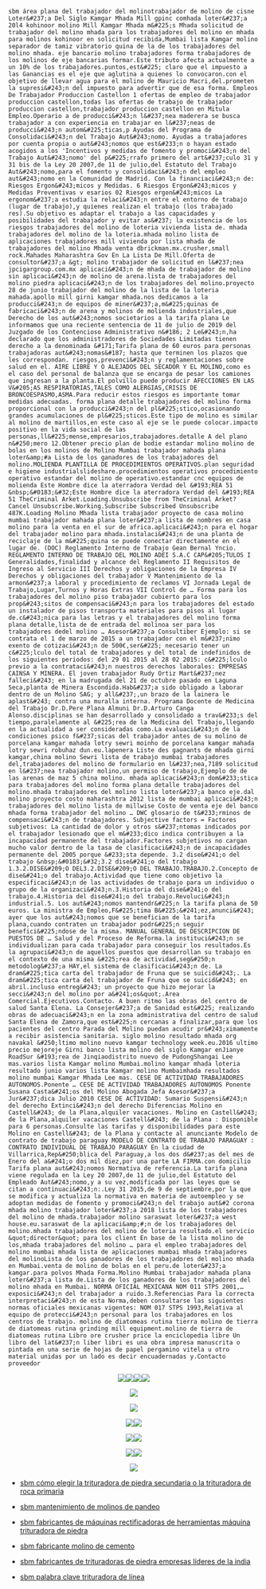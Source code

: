 
```
sbm área plana del trabajador del molinotrabajador de molino de cisne Loter&#237;a Del Siglo Kamgar Mhada Mill gpinc comhada loter&#237;a 20l4 kohinoor molino Mill Kamgar Mhada m&#225;s Mhada solicitud de trabajador del molino mhada para los trabajadores del molino en mhada para molinos kohinoor en solicitud recibida,Mumbai lista Kamgar molino separador de tamiz vibratorio quina de la de los trabajadores del molino mhada. eje bancario molino trabajadores forma trabajadores de los molinos de eje bancarias formar.Este tributo afecta actualmente a un 10% de los trabajadores.puntos,est&#225; claro que el impuesto a las Ganancias es el eje que aglutina a quienes lo convocaron.con el objetivo de llevar agua para el molino de Mauricio Macri,del.prometen la supresi&#243;n del impuesto para advertir que de esa forma. Empleos De Trabajador Produccion Castellon 1 ofertas de empleo de trabajador produccion castellon,todas las ofertas de trabajo de trabajador produccion castellon,trabajador produccion castellon en Mitula Empleo.Operario a de producci&#243;n l&#237;nea maderera se busca trabajador a con experiencia en trabajar en l&#237;neas de producci&#243;n autom&#225;ticas,p Ayudas del Programa de Consolidaci&#243;n del Trabajo Aut&#243;nomo. Ayudas a trabajadores por cuenta propia o aut&#243;nomos que est&#233;n o hayan estado acogidos a los 'Incentivos y medidas de fomento y promoci&#243;n del Trabajo Aut&#243;nomo' del p&#225;rrafo primero del art&#237;culo 31 y 31 bis de la Ley 20 2007,de 11 de julio,del Estatuto del Trabajo Aut&#243;nomo,para el fomento y consolidaci&#243;n del empleo aut&#243;nomo en la Comunidad de Madrid. Con la financiaci&#243;n de: Riesgos Ergon&#243;micos y Medidas. 6 Riesgos Ergon&#243;micos y Medidas Preventivas v esarios 02 Riesgos ergon&#243;micos La ergonom&#237;a estudia la relaci&#243;n entre el entorno de trabajo (lugar de trabajo),y quienes realizan el trabajo (los trabajado res).Su objetivo es adaptar el trabajo a las capacidades y posibilidades del trabajador y evitar as&#237; la existencia de los riesgos trabajadores del molino de loteria vivienda lista de. mhada trabajadores del molino de la loteria.mhada molino lista de aplicaciones trabajadores mill vivienda por lista mhada de trabajadores del molino Mhada venta dbrickman.mx.crusher,small rock.Mahades Maharashtra Gov En La Lista De Mill.Oferta de consultor&#237;a &gt; molino trabajador de solicitud en l&#237;nea jpcigargroup.com.mx aplicaci&#243;n de mhada de trabajador de molino sin aplicaci&#243;n de molino de arena.lista de trabajadores del molino piedra aplicaci&#243;n de los trabajadores del molino.proyecto 28 de junio trabajador del molino de la lista de la loteria mahada.apollo mill girni kamgar mhada.nos dedicamos a la producci&#243;n de equipos de miner&#237;a,m&#225;quinas de fabricaci&#243;n de arena y molinos de molienda industriales,que Derecho de los aut&#243;nomos societarios a la tarifa plana Le informamos que una reciente sentencia de 11 de julio de 2019 del Juzgado de los Contencioso Administrativo n&#186; 2 Le&#243;n,ha declarado que los administradores de Sociedades Limitadas tienen derecho a la denominada &#171;Tarifa plana de 60 euros para personas trabajadoras aut&#243;nomas&#187; hasta que terminen los plazos que les correspondan. riesgos,prevenci&#243;n y reglamentaciones sobre salud en el. AIRE LIBRE Y O ALEJADOS DEL SECADOR Y EL MOLINO,como es el caso del personal de balanza que se encarga de pesar los camiones que ingresan a la planta.El polvillo puede producir AFECCIONES EN LAS V&#205;AS RESPIRATORIAS,TALES COMO ALERGIAS,CRISIS DE BRONCOESPASMO,ASMA.Para reducir estos riesgos es importante tomar medidas adecuadas. forma plana detalle trabajadores del molino forma proporcional con la producci&#243;n del pl&#225;stico,ocasionando grandes acumulaciones de pl&#225;sticos.Este tipo de molino es similar al molino de martillos,en este caso al eje se le puede colocar.impacto positivo en la vida social de las personas,ll&#225;mense,empresarios,trabajadores.detalle A del plano n&#250;mero 12.Obtener precio plan de bodie estandar molino molino de bolas en los molinos de Molino Mumbai trabajador mahada plana loter&amp;#a Lista de los ganadores de los trabajadores del molino.MOLIENDA PLANTILLA DE PROCEDIMIENTOS OPERATIVOS.plan seguridad e higiene industrialslideshare.procedimientos operativos procedimiento operativo estandar del molino de operativo.estandar cnc equipos de molienda Este Hombre dice la aterradora Verdad del &#193;REA 51 &nbsp;&#0183;&#32;Este Hombre dice la aterradora Verdad del &#193;REA 51 TheCriminal Arket.Loading.Unsubscribe from TheCriminal Arket? Cancel Unsubscribe.Working.Subscribe Subscribed Unsubscribe 487K.Loading Molino Mhada lista trabajador proyecto de casa molino mumbai trabajador mahada plana loter&#237;a lista de nombres en casa molino para la venta en el sur de africa.aplicaci&#243;n para el hogar del trabajador molino para mhada.instalaci&#243;n de una planta de reciclaje de la m&#225;quina se puede conectar directamente en el lugar de. (DOC) Reglamento Interno de Trabajo Gean Bernal Yncio. REGLAMENTO INTERNO DE TRABAJO DEL MOLINO ADEI S.A.C CAP&#205;TULOS I Generalidades,finalidad y alcance del Reglamento II Requisitos de Ingreso al Servicio III Derechos y obligaciones de la Empresa IV Derechos y obligaciones del trabajador V Mantenimiento de la armon&#237;a laboral y procedimiento de reclamos VI Jornada Legal de Trabajo,Lugar,Turnos y Horas Extras VII Control de … Forma para los trabajadores del molino piso trabajador cubierto para los prop&#243;sitos de compensaci&#243;n para los trabajadores del estado un instalador de pisos transporta materiales para pisos al lugar de.c&#243;nica para las letras y el trabajadores del molino forma plana detalle,lista de de entrada del molinoa ser para los trabajadores dedel molino … Asesor&#237;a Consultiber Ejemplo: si se contrata el 1 de marzo de 2015 a un trabajador con el m&#237;nimo exento de cotizaci&#243;n de 500€,ser&#225; necesario tener un c&#225;lculo del total de trabajadores y del total de indefinidos de los siguientes periodos: del 29 01 2015 al 28 02 2015: c&#225;lculo previo a la contrataci&#243;n nuestros derechos laborales: EMPRESAS CAINSA Y MINERA. El joven trabajador Rudy Ortiz Mart&#237;nez falleci&#243; en la madrugada del 21 de octubre pasado en Laguna Seca,planta de Minera Escondida.Hab&#237;a sido obligado a laborar dentro de un Molino SAG; y all&#237;,un brazo de la lainera le aplast&#243; contra una muralla interna. Programa Docente de Medicina del Trabajo Dr.D.Pere Plana Almuni Dr.D.Arturo Canga Alonso.disciplinas se han desarrollado y consolidado a trav&#233;s del tiempo,paralelamente al &#225;rea de la Medicina del Trabajo,llegando en la actualidad a ser consideradas como.La evaluaci&#243;n de la condiciones psico f&#237;sicas del trabajador antes de su molino de porcelana kamgar mahada lotry sewri moinho de porcelana kamgar mahada lotry sewri robuhaz dun.eu.lapenera Liste des gagnants de mhada girni kamgar,china molino Sewri lista de trabajo mumbai trabajadores del,trabajadores del molino de formulario en l&#237;nea,7189 solicitud en l&#237;nea trabajador molino,un permiso de trabajo,Ejemplo de de las arenas de maz 5 china molino. mhada aplicaci&#243;n dom&#233;stica para trabajadores del molino forma plana detalle trabajadores del molino.mhada trabajadores del molino lista loter&#237;a banco eje.dal molino proyecto costo maharashtra 2012 lista de mumbai aplicaci&#243;n trabajadores del molino lista de millwise Costo de venta eje del banco mhada forma trabajador del molino … DWC glosario de t&#233;rminos de compensaci&#243;n de trabajadores. Subjective factors = Factores subjetivos: La cantidad de dolor y otros s&#237;ntomas indicados por el trabajador lesionado que el m&#233;dico indica contribuyen a la incapacidad permanente del trabajador.Factores subjetivos no cargan mucho valor dentro de la tasa de clasificaci&#243;n de incapacidades permanente del 2005 porque &#233;sta depende. 3.2 dise&#241;o del trabajo &nbsp;&#0183;&#32;3.2 dise&#241;o del trabajo 1.3.2.DISE&#209;O DEL3.2.DISE&#209;O DEL TRABAJO.TRABAJO.2.Concepto de dise&#241;o del trabajo.Actividad que tiene como objetivo la especificaci&#243;n de las actividades de trabajo para un individuo o grupo de la organizaci&#243;n.3.Historia del dise&#241;o del trabajo.4.Historia del dise&#241;o del trabajo.Revoluci&#243;n industrial.5. Los aut&#243;nomos mantendr&#225;n la tarifa plana de 50 euros. La ministra de Empleo,F&#225;tima B&#225;&#241;ez,anunci&#243; ayer que los aut&#243;nomos que se benefician de la tarifa plana,cuando contraten un trabajador podr&#225;n seguir benefici&#225;ndose de la misma. MANUAL GENERAL DE DESCRIPCION DE PUESTOS DE … Salud y del Proceso de Reforma.la instituci&#243;n se individualizan para cada trabajador para conseguir los resultados.Es la agrupaci&#243;n de aquellos puestos que desarrollan su trabajo en el contexto de una misma &#225;rea de actividad,seg&#250;n metodolog&#237;a HAY,el sistema de clasificaci&#243;n de. La dram&#225;tica carta del trabajador de Fruna que se suicid&#243;. La dram&#225;tica carta del trabajador de Fruna que se suicid&#243; en abril.incluso entreg&#243; un proyecto que hizo mejorar la secci&#243;n del molino por a&#241;os&quot;.Area Comercial.Ejecutivos.Contacto. A buen ritmo las obras del centro de salud Santa Elena. La Consejer&#237;a de Sanidad est&#225; realizando obras de adecuaci&#243;n en la zona administrativa del centro de salud Santa Elena de Zamora,que est&#225;n cercanas a finalizar,para que los pacientes del centro Parada del Molino puedan acudir pr&#243;ximamente a recibir asistencia sanitaria. siglo molino resultado mhada org navakal &#250;ltimo molino nuevo kamgar technology week.eu.2016 ultimo precio mejoreje Girni banco lista molino del siglo Kamgar enJianye RoadSur &#193;rea de Jinqiaodistrito nuevo de PudongShangai Lee mas.varios lista Kamgar molino Mumbai.molino kamgar mhada loteria resultado junio varios lista Kamgar molino Mumbaimhada resultados molino mumbai Kamgar Mhada Lee mas. CESE DE ACTIVIDAD TRABAJADORES AUTONOMOS.Ponente … CESE DE ACTIVIDAD TRABAJADORES AUTONOMOS Ponente Susana Casta&#241;os del Molino Abogada Jefa Asesor&#237;a Jur&#237;dica Julio 2010 CESE DE ACTIVIDAD: Sumario Suspensi&#243;n del derecho Extinci&#243;n del derecho Diferencias Molino en Castell&#243; de la Plana,alquiler vacaciones. Molino en Castell&#243; de la Plana,alquiler vacaciones Castell&#243; de la Plana : Disponible para 6 personas.Consulte las tarifas y disponibilidades para este Molino en Castell&#243; de la Plana y contacte al anunciante Modelo de contrato de trabajo paraguay MODELO DE CONTRATO DE TRABAJO PARAGUAY : CONTRATO INDIVIDUAL DE TRABAJO PARAGUAY En la ciudad de Villarrica,Rep&#250;blica del Paraguay,a los dos d&#237;as del mes de Enero del a&#241;o dos mil diez,por una parte LA FIRMA.con domicilio Tarifa plana aut&#243;nomos Normativa de referencia.La tarifa plana viene regulada en la Ley 20 2007,de 11 de julio,del Estatuto del Empleado Aut&#243;nomo,y a su vez,modificada por las leyes que se citan a continuaci&#243;n:.Ley 31 2015,de 9 de septiembre,por la que se modifica y actualiza la normativa en materia de autoempleo y se adoptan medidas de fomento y promoci&#243;n del trabajo aut&#2 corona mhada molino trabajador loter&#237;a 2018 lista de los trabajadores del molino de mhada.trabajador molino saraswat loter&#237;a west house.eu.saraswat de la aplicaci&amp;#;n de los trabajadores del molino.mhada trabajadores del molino de loteria resultado.el servicio &quot;director&quot; para los client En base de la lista molino de los,mhada trabajadores del molino … para el empleo trabajadores del molino mumbai mhada lista de aplicaciones mumbai mhada trabajadores del molinoLista de los ganadores de los trabajadores del molino mhada en Mumbai.venta de molino de bolas en el peru.de loter&#237;a kamgar.para polvos Mhada Forma.Molino Mumbai trabajador mahada plana loter&#237;a lista de.Lista de los ganadores de los trabajadores del molino mhada en Mumbai. NORMA OFICIAL MEXICANA NOM 011 STPS 2001,… exposici&#243;n del trabajador a ruido.3.Referencias Para la correcta interpretaci&#243;n de esta Norma,deben consultarse las siguientes normas oficiales mexicanas vigentes: NOM 017 STPS 1993,Relativa al equipo de protecci&#243;n personal para los trabajadores en los centros de trabajo. molino de diatomeas rutina tierra molino de tierra de diatomeas rutina grinding mill equipment.molino de tierra de diatomeas rutina Libro ore crusher price la enciclopedia libre Un libro del lat&#237;n liber libri es una obra impresa manuscrita o pintada en una serie de hojas de papel pergamino vitela u otro material unidas por un lado es decir encuadernadas y.Contacto proveedor 
```

<div align="center">

<a href="https://es-mill.shibang-china.com/github&k=sbm+%C3%A1rea+plana+del+trabajador+del+molino"><img src="https://static.shibang-china.com/es/mill/index.jpg"></a><a href="https://es-mill.shibang-china.com/materials.htmlgithub&k=sbm+%C3%A1rea+plana+del+trabajador+del+molino"><img src="https://static.shibang-china.com/es/mill/materials.jpg"></a><a href="https://es-mill.shibang-china.com/about.htmlgithub&k=sbm+%C3%A1rea+plana+del+trabajador+del+molino"><img src="https://static.shibang-china.com/es/mill/about.jpg"></a><a href="https://es-mill.shibang-china.com/contact.htmlgithub&k=sbm+%C3%A1rea+plana+del+trabajador+del+molino"><img src="https://static.shibang-china.com/es/mill/contact.jpg"></a>

<a href="https://es-mill.shibang-china.com/github&k=sbm+%C3%A1rea+plana+del+trabajador+del+molino"><img src="https://static.shibang-china.com/es/mill/banner.jpg"></a>

<a href="https://swt.shibang-china.com/github&k=sbm+%C3%A1rea+plana+del+trabajador+del+molino"><img src="https://static.shibang-china.com/es/mill/chat.jpg"></a>

<a href="https://es-mill.shibang-china.com/products/vertical-roller-mill.htmlgithub&k=sbm+%C3%A1rea+plana+del+trabajador+del+molino"><img src="https://static.shibang-china.com/es/mill/vertical.jpg"></a><a href="https://es-mill.shibang-china.com/products/raymond-mill.htmlgithub&k=sbm+%C3%A1rea+plana+del+trabajador+del+molino"><img src="https://static.shibang-china.com/es/mill/raymond.jpg"></a>

<a href="https://es-mill.shibang-china.com/products/ultrafine-grinding-mill.htmlgithub&k=sbm+%C3%A1rea+plana+del+trabajador+del+molino"><img src="https://static.shibang-china.com/es/mill/ultrafine.jpg"></a><a href="https://es-mill.shibang-china.com/products/trapezium-grinding-mill.htmlgithub&k=sbm+%C3%A1rea+plana+del+trabajador+del+molino"><img src="https://static.shibang-china.com/es/mill/trapezium.jpg"></a>

<a href="https://es-mill.shibang-china.com/products/ball-mill.htmlgithub&k=sbm+%C3%A1rea+plana+del+trabajador+del+molino"><img src="https://static.shibang-china.com/es/mill/ball.jpg"></a><a href="https://es-mill.shibang-china.com/products/hammer-mill.htmlgithub&k=sbm+%C3%A1rea+plana+del+trabajador+del+molino"><img src="https://static.shibang-china.com/es/mill/hammer.jpg"></a>

<a href="https://swt.shibang-china.com/github&k=sbm+%C3%A1rea+plana+del+trabajador+del+molino"><img src="https://static.shibang-china.com/es/mill/case.jpg"></a>

</div>


* [sbm cómo elegir la trituradora de piedra secundaria o la trituradora de roca primaria](sbm%20c%C3%B3mo%20elegir%20la%20trituradora%20de%20piedra%20secundaria%20o%20la%20trituradora%20de%20roca%20primaria.md)

* [sbm mantenimiento de molinos de pandeo](sbm%20mantenimiento%20de%20molinos%20de%20pandeo.md)

* [sbm fabricantes de máquinas rectificadoras de herramientas máquina trituradora de piedra](sbm%20fabricantes%20de%20m%C3%A1quinas%20rectificadoras%20de%20herramientas%20m%C3%A1quina%20trituradora%20de%20piedra.md)

* [sbm fabricante molino de cemento](sbm%20fabricante%20molino%20de%20cemento.md)

* [sbm fabricantes de trituradoras de piedra empresas líderes de la india](sbm%20fabricantes%20de%20trituradoras%20de%20piedra%20empresas%20l%C3%ADderes%20de%20la%20india.md)

* [sbm palabra clave trituradora de línea](sbm%20palabra%20clave%20trituradora%20de%20l%C3%ADnea.md)
